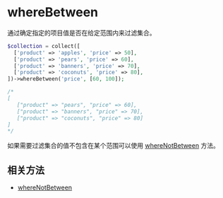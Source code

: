 # whereBetween

通过确定指定的项目值是否在给定范围内来过滤集合。

```php
$collection = collect([
  ['product' => 'apples', 'price' => 50],
  ['product' => 'pears', 'price' => 60],
  ['product' => 'banners', 'price' => 70],
  ['product' => 'coconuts', 'price' => 80],
])->whereBetween('price', [60, 100]);

/*
[ 
   ["product" => "pears", "price" => 60],
   ["product" => "banners", "price" => 70],
   ["product" => "coconuts", "price" => 80]        
]
*/
```

如果需要过滤集合的值不包含在某个范围可以使用 [whereNotBetween](whereNotBetween.md) 方法。

## 相关方法

- [whereNotBetween](whereNotBetween.md)
